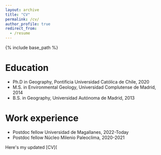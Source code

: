```yaml
---
layout: archive
title: "CV"
permalink: /cv/
author_profile: true
redirect_from:
  - /resume
---
```


{% include base_path %}

Education
======
* Ph.D in Geography, Pontificia Universidad Católica de Chile, 2020
* M.S. in Environmental Geology, Universidad Complutense de Madrid, 2014
* B.S. in Geography, Universidad Autónoma de Madrid, 2013

Work experience
======
* Postdoc fellow Universidad de Magallanes, 2022-Today
* Postdoc fellow Núcleo Milenio Paleoclima, 2020-2021

Here's my updated [CV](
